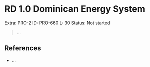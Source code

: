 # RD 1.0 Dominican Energy System

Extra: PRO-2
ID: PRO-660
L: 30
Status: Not started

> …
> 

## References

- …